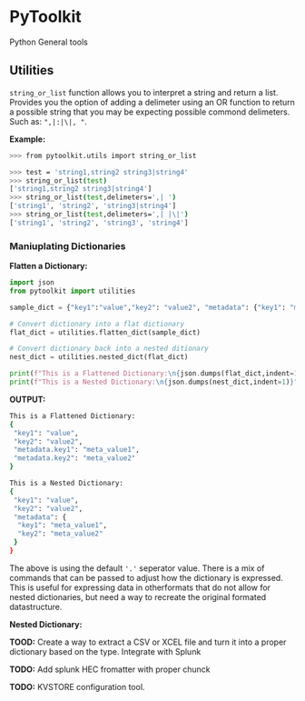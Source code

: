 # PyToolkit

Python General tools

## Utilities

`string_or_list` function allows you to interpret a string and return a list. Provides you the option of adding a delimeter using an OR function to return a possible string that you may be expecting possible commond delimeters. Such as: `",|:|\|, "`.

__Example:__

```bash
>>> from pytoolkit.utils import string_or_list

>>> test = 'string1,string2 string3|string4'
>>> string_or_list(test)
['string1,string2 string3|string4']
>>> string_or_list(test,delimeters=',| ')
['string1', 'string2', 'string3|string4']
>>> string_or_list(test,delimeters=',| |\|')
['string1', 'string2', 'string3', 'string4']
```

### Maniuplating Dictionaries

__Flatten a Dictionary:__

```python
import json
from pytoolkit import utilities

sample_dict = {"key1":"value","key2": "value2", "metadata": {"key1": "meta_value1","key2":"meta_value2"}}

# Convert dictionary into a flat dictionary
flat_dict = utilities.flatten_dict(sample_dict)

# Convert dictionary back into a nested ditionary
nest_dict = utilities.nested_dict(flat_dict)

print(f"This is a Flattened Dictionary:\n{json.dumps(flat_dict,indent=1)}")
print(f"This is a Nested Dictionary:\n{json.dumps(nest_dict,indent=1)}")
```

__OUTPUT:__

```bash
This is a Flattened Dictionary:
{
 "key1": "value",
 "key2": "value2",
 "metadata.key1": "meta_value1",
 "metadata.key2": "meta_value2"
}

This is a Nested Dictionary:
{
 "key1": "value",
 "key2": "value2",
 "metadata": {
  "key1": "meta_value1",
  "key2": "meta_value2"
 }
}
```

The above is using the default `'.'` seperator value. There is a mix of commands that can be passed to adjust how the dictionary is expressed. This is useful for expressing data in otherformats that do not allow for nested dictionaries, but need a way to recreate the original formated datastructure.

__Nested Dictionary:__

__TOOD:__ Create a way to extract a CSV or XCEL file and turn it into a proper dictionary based on the type. Integrate with Splunk

__TODO:__ Add splunk HEC fromatter with proper chunck

__TODO:__ KVSTORE configuration tool.
